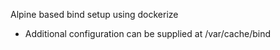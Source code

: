 Alpine based bind setup using dockerize

* Additional configuration can be supplied at /var/cache/bind